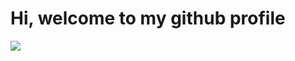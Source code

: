 # Hi, welcome to my github profile
![](https://raw.githubusercontent.com/vemian/vemian.github.io/master/images/gh-vemian1.webp)

